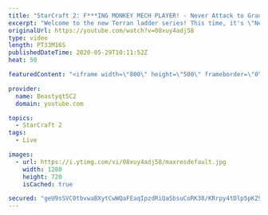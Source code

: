 ```yaml
---
title: "StarCraft 2: F***ING MONKEY MECH PLAYER! - Never Attack to Grandmaster"
excerpt: "Welcome to the new Terran ladder series! This time, it's \"Never Attack to Grandmaster!\" In this challenge, I play as Terran on the EU ladder, and in every game I'm not allowed to attack with any units except for using Ghosts. I'm allowed to make any army units for defending, as long as I don't attack"
originalUrl: https://youtube.com/watch?v=08xuy4adj58
type: video
length: PT33M16S
publishedDateTime: 2020-05-29T10:11:52Z
heat: 50

featuredContent: "<iframe width=\"800\" height=\"500\" frameborder=\"0\" src=\"https://www.youtube.com/embed/08xuy4adj58\" allow=\"accelerometer; autoplay; encrypted-media; gyroscope; picture-in-picture\" allowfullscreen></iframe>"

provider:
  name: BeastyqtSC2
  domain: youtube.com

topics:
  - StarCraft 2
tags:
  - Live

images:
  - url: https://i.ytimg.com/vi/08xuy4adj58/maxresdefault.jpg
    width: 1280
    height: 720
    isCached: true

secured: "geU9sSVC0tbvwaBXytCwWQaFEaqIpzdRiQaSbsuCoRK38/KRrpy4tDlp5pKZ92KtLtFyPAYp23vN5hS3Y4ji1MQMuiAI6Mhr6x69IkbKn0m9dt5gReGpWRJC+q/a7h+B4wNs5lQqNYZxSjZFujDrl6kfNgLCmrBBtzz1HUp1k00cO0CvRQzLxHmpTI3OuHJqFP91PmawcanLuobCHfViCG6Rj7RwbvMCrGBs7ecSk6UZGntPwkGeuPLZfL2XLD+8CtglJpH40ygQtnbVDsb3+8Ku5632yd0fawO1HABV3jgK3AMm0dXXaZrc+w3Vf8Qko+bOLK2TBahA9m+xELSHQv4yJkvcKTDMsTke0H7ZlV5LJp7dWSIK2FFf7w9zGwi3Y9eVVyibIKiC4OKE+i4sThACLDANqz0DLJY9aiWy/F4=;6xHNDcIQ8yAhbYuSOo4Aew=="
---
```


